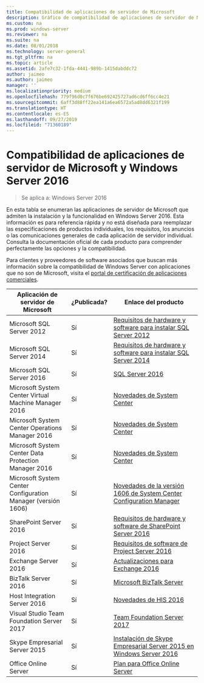 ```yaml
---
title: Compatibilidad de aplicaciones de servidor de Microsoft
description: Gráfico de compatibilidad de aplicaciones de servidor de Microsoft y Server 2016.
ms.custom: na
ms.prod: windows-server
ms.reviewer: na
ms.suite: na
ms.date: 08/01/2018
ms.technology: server-general
ms.tgt_pltfrm: na
ms.topic: article
ms.assetid: 2afe7c32-1fda-4441-989b-1415dabddc72
author: jaimeo
ms.author: jaimeo
manager: ''
ms.localizationpriority: medium
ms.openlocfilehash: 779f96d0c7f676be692425727ad6cd6ff6cc4e21
ms.sourcegitcommit: 6aff3d88ff22ea141a6ea6572a5ad8dd6321f199
ms.translationtype: HT
ms.contentlocale: es-ES
ms.lasthandoff: 09/27/2019
ms.locfileid: "71360189"
---
```

# <a name="windows-server-2016-and-microsoft-server-application-compatibility"></a>Compatibilidad de aplicaciones de servidor de Microsoft y Windows Server 2016

>Se aplica a: Windows Server 2016

En esta tabla se enumeran las aplicaciones de servidor de Microsoft que admiten la instalación y la funcionalidad en Windows Server 2016. Esta información es para referencia rápida y no está diseñada para reemplazar las especificaciones de productos individuales, los requisitos, los anuncios o las comunicaciones generales de cada aplicación de servidor individual. Consulta la documentación oficial de cada producto para comprender perfectamente las opciones y la compatibilidad.

Para clientes y proveedores de software asociados que buscan más información sobre la compatibilidad de Windows Server con aplicaciones que no son de Microsoft, visita el [portal de certificación de aplicaciones comerciales](https://commercialappcertification.microsoft.com/).

|Aplicación de servidor de Microsoft|  ¿Publicada?|  Enlace del producto|
|-------------------------------------|--------------------------------------------|-------------------|
|Microsoft SQL Server 2012|Sí| [Requisitos de hardware y software para instalar SQL Server 2012](https://msdn.microsoft.com/library/ms143506(v=sql.110).aspx)|
|Microsoft SQL Server 2014|Sí|[Requisitos de hardware y software para instalar SQL Server 2014](https://msdn.microsoft.com/library/ms143506(SQL.120).aspx)|
|Microsoft SQL Server 2016| Sí|    [SQL Server 2016](https://www.microsoft.com/en-us/cloud-platform/sql-server)| 
|Microsoft System Center Virtual Machine Manager 2016|  Sí|    [Novedades de System Center](https://technet.microsoft.com/system-center-docs/get-started/what-s-new-in-system-center)|
|Microsoft System Center Operations Manager 2016|   Sí|    [Novedades de System Center](https://technet.microsoft.com/system-center-docs/get-started/what-s-new-in-system-center)|
|Microsoft System Center Data Protection Manager 2016|  Sí|    [Novedades de System Center](https://technet.microsoft.com/system-center-docs/get-started/what-s-new-in-system-center)|
|Microsoft System Center Configuration Manager (versión 1606)|  Sí|    [Novedades de la versión 1606 de System Center Configuration Manager](https://technet.microsoft.com/library/mt752488.aspx)|  
|SharePoint Server 2016|    Sí|    [Requisitos de hardware y software de SharePoint Server 2016](https://technet.microsoft.com/library/cc262485(v=office.16).aspx)|
|Project Server 2016|   Sí|    [Requisitos de software de Project Server 2016](https://technet.microsoft.com/library/ee683978(v=office.16).aspx)|
|Exchange Server 2016|  Sí|    [Actualizaciones para Exchange 2016](https://technet.microsoft.com/library/jj907309(v=exchg.160).aspx)| 
|BizTalk Server 2016|   Sí|    [Microsoft BizTalk Server](https://www.microsoft.com/en-us/cloud-platform/biztalk)|
|Host Integration Server 2016|  Sí|    [Novedades de HIS 2016](https://msdn.microsoft.com/library/mt670807.aspx)|
|Visual Studio Team Foundation Server 2017| Sí|    [Team Foundation Server 2017](https://www.visualstudio.com/news/releasenotes/tfs2017-relnotes)| 
|Skype Empresarial Server 2015|    Sí|    [Instalación de Skype Empresarial Server 2015 en Windows Server 2016](https://support.microsoft.com/en-gb/help/4015888/how-to-install-skype-for-business-server-2015-on-windows-server-2016)|
|Office Online Server|   Sí|  [Plan para Office Online Server](https://technet.microsoft.com/library/jj219435(v=office.16).aspx)|



